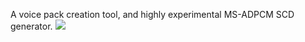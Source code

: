 A voice pack creation tool, and highly experimental MS-ADPCM SCD generator.
![](https://i.gyazo.com/0fc192e7d9dbabd15b30b08340da59ed.png)

